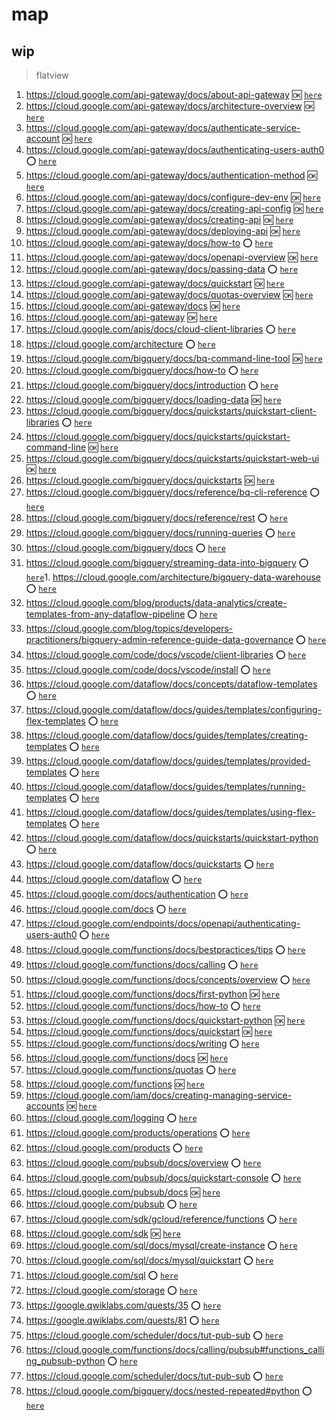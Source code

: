# map
## wip
> flatview

1. <https://cloud.google.com/api-gateway/docs/about-api-gateway> :ok: [`here`](../https:§§cloud.google.com§api-gateway§docs§about-api-gateway/readme.md)
1. <https://cloud.google.com/api-gateway/docs/architecture-overview> :ok: [`here`](../https:§§cloud.google.com§api-gateway§docs§architecture-overview/readme.md)
1. <https://cloud.google.com/api-gateway/docs/authenticate-service-account> :ok: [`here`](../https:§§cloud.google.com§api-gateway§docs§authenticate-service-account/readme.md)
1. <https://cloud.google.com/api-gateway/docs/authenticating-users-auth0> :o: [`here`](../https:§§cloud.google.com§api-gateway§docs§authenticating-users-auth0/readme.md)
1. <https://cloud.google.com/api-gateway/docs/authentication-method> :ok: [`here`](../https:§§cloud.google.com§api-gateway§docs§authentication-method/readme.md)
1. <https://cloud.google.com/api-gateway/docs/configure-dev-env> :ok: [`here`](../https:§§cloud.google.com§api-gateway§docs§configure-dev-env/readme.md)
1. <https://cloud.google.com/api-gateway/docs/creating-api-config> :ok: [`here`](../https:§§cloud.google.com§api-gateway§docs§creating-api-config/readme.md)
1. <https://cloud.google.com/api-gateway/docs/creating-api> :ok: [`here`](../https:§§cloud.google.com§api-gateway§docs§creating-api/readme.md)
1. <https://cloud.google.com/api-gateway/docs/deploying-api> :ok: [`here`](../https:§§cloud.google.com§api-gateway§docs§deploying-api/readme.md)
1. <https://cloud.google.com/api-gateway/docs/how-to> :o: [`here`](../https:§§cloud.google.com§api-gateway§docs§how-to/readme.md)
1. <https://cloud.google.com/api-gateway/docs/openapi-overview> :ok: [`here`](../https:§§cloud.google.com§api-gateway§docs§openapi-overview/readme.md)
1. <https://cloud.google.com/api-gateway/docs/passing-data> :o: [`here`](../https:§§cloud.google.com§api-gateway§docs§passing-data/readme.md)
1. <https://cloud.google.com/api-gateway/docs/quickstart> :ok: [`here`](../https:§§cloud.google.com§api-gateway§docs§quickstart/readme.md)
1. <https://cloud.google.com/api-gateway/docs/quotas-overview> :ok: [`here`](../https:§§cloud.google.com§api-gateway§docs§quotas-overview/readme.md)
1. <https://cloud.google.com/api-gateway/docs> :ok: [`here`](../https:§§cloud.google.com§api-gateway§docs/readme.md)
1. <https://cloud.google.com/api-gateway> :ok: [`here`](../https:§§cloud.google.com§api-gateway/readme.md)
1. <https://cloud.google.com/apis/docs/cloud-client-libraries> :o: [`here`](../https:§§cloud.google.com§apis§docs§cloud-client-libraries/readme.md)
1. <https://cloud.google.com/architecture> :o: [`here`](../https:§§cloud.google.com§architecture/readme.md)
1. <https://cloud.google.com/bigquery/docs/bq-command-line-tool> :ok: [`here`](../https:§§cloud.google.com§bigquery§docs§bq-command-line-tool/readme.md)
1. <https://cloud.google.com/bigquery/docs/how-to> :o: [`here`](../https:§§cloud.google.com§bigquery§docs§how-to/readme.md)
1. <https://cloud.google.com/bigquery/docs/introduction> :o: [`here`](../https:§§cloud.google.com§bigquery§docs§introduction/readme.md)
1. <https://cloud.google.com/bigquery/docs/loading-data> :ok: [`here`](../https:§§cloud.google.com§bigquery§docs§loading-data/readme.md)
1. <https://cloud.google.com/bigquery/docs/quickstarts/quickstart-client-libraries> :o: [`here`](../https:§§cloud.google.com§bigquery§docs§quickstarts§quickstart-client-libraries/readme.md)
1. <https://cloud.google.com/bigquery/docs/quickstarts/quickstart-command-line> :ok: [`here`](../https:§§cloud.google.com§bigquery§docs§quickstarts§quickstart-command-line/readme.md)
1. <https://cloud.google.com/bigquery/docs/quickstarts/quickstart-web-ui> :ok: [`here`](../https:§§cloud.google.com§bigquery§docs§quickstarts§quickstart-web-ui/readme.md)
1. <https://cloud.google.com/bigquery/docs/quickstarts> :ok: [`here`](../https:§§cloud.google.com§bigquery§docs§quickstarts/readme.md)
1. <https://cloud.google.com/bigquery/docs/reference/bq-cli-reference> :o: [`here`](../https:§§cloud.google.com§bigquery§docs§reference§bq-cli-reference/readme.md)
1. <https://cloud.google.com/bigquery/docs/reference/rest> :o: [`here`](../https:§§cloud.google.com§bigquery§docs§reference§rest/readme.md)
1. <https://cloud.google.com/bigquery/docs/running-queries> :o: [`here`](../https:§§cloud.google.com§bigquery§docs§running-queries/readme.md)
1. <https://cloud.google.com/bigquery/docs> :o: [`here`](../https:§§cloud.google.com§bigquery§docs/readme.md)
1. <https://cloud.google.com/bigquery/streaming-data-into-bigquery> :o: [`here`](../https:§§cloud.google.com§bigquery§streaming-data-into-bigquery/readme.md)1. <https://cloud.google.com/architecture/bigquery-data-warehouse> :o: [`here`](../https:§§cloud.google.com§architecture§bigquery-data-warehouse/readme.md)
1. <https://cloud.google.com/blog/products/data-analytics/create-templates-from-any-dataflow-pipeline> :o: [`here`](../https:§§cloud.google.com§blog§products§data-analytics§create-templates-from-any-dataflow-pipeline/readme.md)
1. <https://cloud.google.com/blog/topics/developers-practitioners/bigquery-admin-reference-guide-data-governance> :o: [`here`](../https:§§cloud.google.com§blog§topics§developers-practitioners§bigquery-admin-reference-guide-data-governance/readme.md)
1. <https://cloud.google.com/code/docs/vscode/client-libraries> :o: [`here`](../https:§§cloud.google.com§code§docs§vscode§client-libraries/readme.md)
1. <https://cloud.google.com/code/docs/vscode/install> :o: [`here`](../https:§§cloud.google.com§code§docs§vscode§install/readme.md)
1. <https://cloud.google.com/dataflow/docs/concepts/dataflow-templates> :o: [`here`](../https:§§cloud.google.com§dataflow§docs§concepts§dataflow-templates/readme.md)
1. <https://cloud.google.com/dataflow/docs/guides/templates/configuring-flex-templates> :o: [`here`](../https:§§cloud.google.com§dataflow§docs§guides§templates§configuring-flex-templates/readme.md)
1. <https://cloud.google.com/dataflow/docs/guides/templates/creating-templates> :o: [`here`](../https:§§cloud.google.com§dataflow§docs§guides§templates§creating-templates/readme.md)
1. <https://cloud.google.com/dataflow/docs/guides/templates/provided-templates> :o: [`here`](../https:§§cloud.google.com§dataflow§docs§guides§templates§provided-templates/readme.md)
1. <https://cloud.google.com/dataflow/docs/guides/templates/running-templates> :o: [`here`](../https:§§cloud.google.com§dataflow§docs§guides§templates§running-templates/readme.md)
1. <https://cloud.google.com/dataflow/docs/guides/templates/using-flex-templates> :o: [`here`](../https:§§cloud.google.com§dataflow§docs§guides§templates§using-flex-templates/readme.md)
1. <https://cloud.google.com/dataflow/docs/quickstarts/quickstart-python> :o: [`here`](../https:§§cloud.google.com§dataflow§docs§quickstarts§quickstart-python/readme.md)
1. <https://cloud.google.com/dataflow/docs/quickstarts> :o: [`here`](../https:§§cloud.google.com§dataflow§docs§quickstarts/readme.md)
1. <https://cloud.google.com/dataflow> :o: [`here`](../https:§§cloud.google.com§dataflow/readme.md)
1. <https://cloud.google.com/docs/authentication> :o: [`here`](../https:§§cloud.google.com§docs§authentication/readme.md)
1. <https://cloud.google.com/docs> :o: [`here`](./https:§§cloud.google.com§docs/readme.md)
1. <https://cloud.google.com/endpoints/docs/openapi/authenticating-users-auth0> :o: [`here`](../https:§§cloud.google.com§endpoints§docs§openapi§authenticating-users-auth0/readme.md)
1. <https://cloud.google.com/functions/docs/bestpractices/tips> :o: [`here`](../https:§§cloud.google.com§functions§docs§bestpractices§tips/readme.md)
1. <https://cloud.google.com/functions/docs/calling> :o: [`here`](../https:§§cloud.google.com§functions§docs§calling/readme.md)
1. <https://cloud.google.com/functions/docs/concepts/overview> :o: [`here`](../https:§§cloud.google.com§functions§docs§concepts§overview/readme.md)
1. <https://cloud.google.com/functions/docs/first-python> :ok: [`here`](../https:§§cloud.google.com§functions§docs§first-python/readme.md)
1. <https://cloud.google.com/functions/docs/how-to> :o: [`here`](../https:§§cloud.google.com§functions§docs§how-to/readme.md)
1. <https://cloud.google.com/functions/docs/quickstart-python> :ok: [`here`](../https:§§cloud.google.com§functions§docs§quickstart-python/readme.md)
1. <https://cloud.google.com/functions/docs/quickstart> :ok: [`here`](../https:§§cloud.google.com§functions§docs§quickstart/readme.md)
1. <https://cloud.google.com/functions/docs/writing> :o: [`here`](../https:§§cloud.google.com§functions§docs§writing/readme.md)
1. <https://cloud.google.com/functions/docs> :ok: [`here`](../https:§§cloud.google.com§functions§docs/readme.md)
1. <https://cloud.google.com/functions/quotas> :o: [`here`](../https:§§cloud.google.com§functions§quotas/readme.md)
1. <https://cloud.google.com/functions> :ok: [`here`](../https:§§cloud.google.com§functions/readme.md)
1. <https://cloud.google.com/iam/docs/creating-managing-service-accounts> :ok: [`here`](../https:§§cloud.google.com§iam§docs§creating-managing-service-accounts/readme.md)
1. <https://cloud.google.com/logging> :o: [`here`](../https:§§cloud.google.com§logging/readme.md)
1. <https://cloud.google.com/products/operations> :o: [`here`](../https:§§cloud.google.com§products§operations/readme.md)
1. <https://cloud.google.com/products> :o: [`here`](../https:§§cloud.google.com§products/readme.md)
1. <https://cloud.google.com/pubsub/docs/overview> :o: [`here`](../https:§§cloud.google.com§pubsub§docs§overview/readme.md)
1. <https://cloud.google.com/pubsub/docs/quickstart-console> :o: [`here`](../https:§§cloud.google.com§pubsub§docs§quickstart-console/readme.md)
1. <https://cloud.google.com/pubsub/docs> :ok: [`here`](../https:§§cloud.google.com§pubsub§docs/readme.md)
1. <https://cloud.google.com/pubsub> :o: [`here`](../https:§§cloud.google.com§pubsub/readme.md)
1. <https://cloud.google.com/sdk/gcloud/reference/functions> :o: [`here`](../https:§§cloud.google.com§sdk§gcloud§reference§functions/readme.md)
1. <https://cloud.google.com/sdk> :ok: [`here`](../https:§§cloud.google.com§sdk/readme.md)
1. <https://cloud.google.com/sql/docs/mysql/create-instance> :o: [`here`](../https:§§cloud.google.com§sql§docs§mysql§create-instance/readme.md)
1. <https://cloud.google.com/sql/docs/mysql/quickstart> :o: [`here`](../https:§§cloud.google.com§sql§docs§mysql§quickstart/readme.md)
1. <https://cloud.google.com/sql> :o: [`here`](../https:§§cloud.google.com§sql/readme.md)
1. <https://cloud.google.com/storage> :o: [`here`](../https:§§cloud.google.com§storage/readme.md)
1. <https://google.qwiklabs.com/quests/35> :o: [`here`](../https:§§google.qwiklabs.com§quests§35/readme.md)
1. <https://google.qwiklabs.com/quests/81> :o: [`here`](../https:§§google.qwiklabs.com§quests§81/readme.md)
1. <https://cloud.google.com/scheduler/docs/tut-pub-sub> :o: [`here`](../https:§§cloud.google.com§scheduler§docs§tut-pub-sub/readme.md)
1. <https://cloud.google.com/functions/docs/calling/pubsub#functions_calling_pubsub-python> :o: [`here`](../https:§§cloud.google.com§functions§docs§calling§pubsub#functions_calling_pubsub-python/readme.md)
1. <https://cloud.google.com/scheduler/docs/tut-pub-sub> :o: [`here`](../https:§§cloud.google.com§scheduler§docs§tut-pub-sub/readme.md)
1. <https://cloud.google.com/bigquery/docs/nested-repeated#python> :o: [`here`](../https:§§cloud.google.com§bigquery§docs§nested-repeated#python/readme.md)

